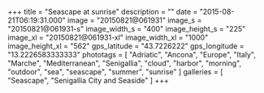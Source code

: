 +++
title = "Seascape at sunrise"
description = ""
date = "2015-08-21T06:19:31.000"
image = "20150821@061931"
image_s = "20150821@061931-s"
image_width_s = "400"
image_height_s = "225"
image_xl = "20150821@061931-xl"
image_width_xl = "1000"
image_height_xl = "562"
gps_latitude = "43.7226222"
gps_longitude = "13.2226583333333"
phototags = [ "Adriatic", "Ancona", "Europe", "Italy", "Marche", "Mediterranean", "Senigallia", "cloud", "harbor", "morning", "outdoor", "sea", "seascape", "summer", "sunrise" ]
galleries = [ "Seascape", "Senigallia City and Seaside" ]
+++
